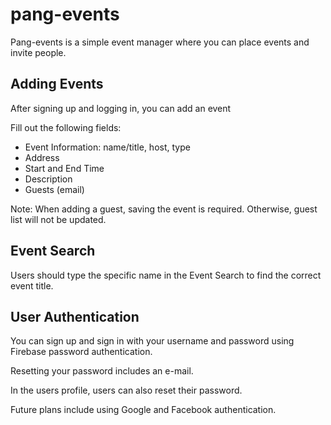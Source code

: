 # pang-events
Pang-events is a simple event manager where you can place events and invite people. 

## Adding Events
After signing up and logging in, you can add an event

Fill out the following fields:
 - Event Information: name/title, host, type
 - Address
 - Start and End Time
 - Description
 - Guests (email)

Note: When adding a guest, saving the event is required. Otherwise, guest list will not be updated.

## Event Search
Users should type the specific name in the Event Search to find the correct event title.

## User Authentication
You can sign up and sign in with your username and password using Firebase password authentication.

Resetting your password includes an e-mail.

In the users profile, users can also reset their password.

Future plans include using Google and Facebook authentication.


